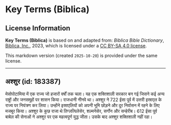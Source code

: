 # Key Terms (Biblica)

## License Information

**Key Terms (Biblica)** is based on and adapted from: _Biblica Bible Dictionary_, [Biblica, Inc.](https://www.biblica.com/), 2023, which is licensed under a [CC BY-SA 4.0 license](https://creativecommons.org/licenses/by-sa/4.0/legalcode.en).

This markdown version (created `2025-10-20`) is provided under the same license.



--------------------------------

## अश्शुर (id: 183387)

मेसोपोटामिया में एक राज्य जो हजारों वर्षों तक चला। यह एक शक्तिशाली सरकार बन गई जिसने कई अन्य राष्ट्रों और जनसमूहों पर शासन किया। राजधानी नीनवे था। अश्शुर ने 722 ईसा पूर्व में उत्तरी इस्राएल के राज्य पर नियंत्रण कर लिया। उन्होंने इस्राएलियों को अपनी भूमि छोड़ने और दूर निर्वासन में रहने के लिए मजबूर किया। अश्शुर के कुछ राजा थे तिग्लत्पिलेसेर, शल्मनेसेर, सर्गोन और सन्हेरीब। 612 ईसा पूर्व बाबेल की सेनाओं ने अश्शुर पर एक महत्वपूर्ण युद्ध जीता। उसके बाद अश्शुर शक्तिशाली नहीं रहा।


